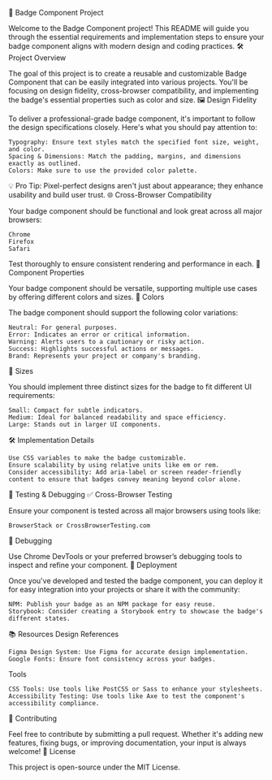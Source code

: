 🎯 Badge Component Project

Welcome to the Badge Component project! This README will guide you through the essential requirements and implementation steps to ensure your badge component aligns with modern design and coding practices.
🛠️ Project Overview

The goal of this project is to create a reusable and customizable Badge Component that can be easily integrated into various projects. You'll be focusing on design fidelity, cross-browser compatibility, and implementing the badge's essential properties such as color and size.
🖼️ Design Fidelity

To deliver a professional-grade badge component, it's important to follow the design specifications closely. Here's what you should pay attention to:

    Typography: Ensure text styles match the specified font size, weight, and color.
    Spacing & Dimensions: Match the padding, margins, and dimensions exactly as outlined.
    Colors: Make sure to use the provided color palette.

💡 Pro Tip: Pixel-perfect designs aren't just about appearance; they enhance usability and build user trust.
🌐 Cross-Browser Compatibility

Your badge component should be functional and look great across all major browsers:

    Chrome
    Firefox
    Safari

Test thoroughly to ensure consistent rendering and performance in each.
🎨 Component Properties

Your badge component should be versatile, supporting multiple use cases by offering different colors and sizes.
🎨 Colors

The badge component should support the following color variations:

    Neutral: For general purposes.
    Error: Indicates an error or critical information.
    Warning: Alerts users to a cautionary or risky action.
    Success: Highlights successful actions or messages.
    Brand: Represents your project or company's branding.

📏 Sizes

You should implement three distinct sizes for the badge to fit different UI requirements:

    Small: Compact for subtle indicators.
    Medium: Ideal for balanced readability and space efficiency.
    Large: Stands out in larger UI components.

🛠️ Implementation Details

    Use CSS variables to make the badge customizable.
    Ensure scalability by using relative units like em or rem.
    Consider accessibility: Add aria-label or screen reader-friendly content to ensure that badges convey meaning beyond color alone.

🧪 Testing & Debugging
✅ Cross-Browser Testing

Ensure your component is tested across all major browsers using tools like:

    BrowserStack or CrossBrowserTesting.com

🐞 Debugging

Use Chrome DevTools or your preferred browser’s debugging tools to inspect and refine your component.
🚀 Deployment

Once you've developed and tested the badge component, you can deploy it for easy integration into your projects or share it with the community:

    NPM: Publish your badge as an NPM package for easy reuse.
    Storybook: Consider creating a Storybook entry to showcase the badge's different states.

📚 Resources
Design References

    Figma Design System: Use Figma for accurate design implementation.
    Google Fonts: Ensure font consistency across your badges.

Tools

    CSS Tools: Use tools like PostCSS or Sass to enhance your stylesheets.
    Accessibility Testing: Use tools like Axe to test the component's accessibility compliance.

🙌 Contributing

Feel free to contribute by submitting a pull request. Whether it's adding new features, fixing bugs, or improving documentation, your input is always welcome!
📝 License

This project is open-source under the MIT License.
